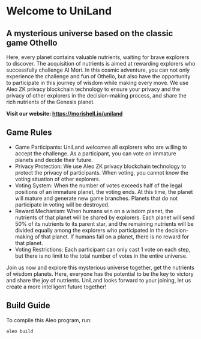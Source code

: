 # Welcome to UniLand

## A mysterious universe based on the classic game Othello

Here, every planet contains valuable nutrients, waiting for brave explorers to discover. The acquisition of nutrients is aimed at rewarding explorers who successfully challenge AI Mori. In this cosmic adventure, you can not only experience the challenge and fun of Othello, but also have the opportunity to participate in this journey of wisdom while making every move. We use Aleo ZK privacy blockchain technology to ensure your privacy and the privacy of other explorers in the decision-making process, and share the rich nutrients of the Genesis planet.

**Visit our website: https://morishell.io/uniland**

## Game Rules

- Game Participants: UniLand welcomes all explorers who are willing to accept the challenge. As a participant, you can vote on immature planets and decide their future.
- Privacy Protection: We use Aleo ZK privacy blockchain technology to protect the privacy of participants. When voting, you cannot know the voting situation of other explorers.
- Voting System: When the number of votes exceeds half of the legal positions of an immature planet, the voting ends. At this time, the planet will mature and generate new game branches. Planets that do not participate in voting will be destroyed.
- Reward Mechanism: When humans win on a wisdom planet, the nutrients of that planet will be shared by explorers. Each planet will send 50% of its nutrients to its parent star, and the remaining nutrients will be divided equally among the explorers who participated in the decision-making of that planet. If humans fail on a planet, there is no reward for that planet.
- Voting Restrictions: Each participant can only cast 1 vote on each step, but there is no limit to the total number of votes in the entire universe.

Join us now and explore this mysterious universe together, get the nutrients of wisdom planets. Here, everyone has the potential to be the key to victory and share the joy of nutrients. UniLand looks forward to your joining, let us create a more intelligent future together!


## Build Guide

To compile this Aleo program, run:

```sh
aleo build
```

